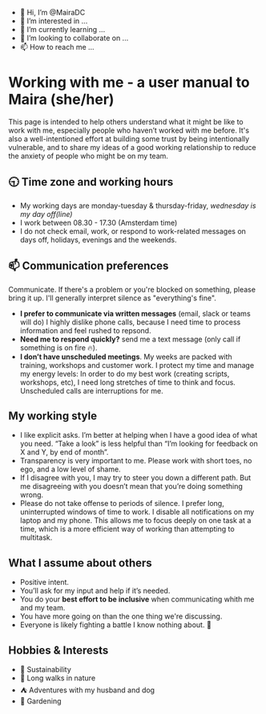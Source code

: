 - 👋 Hi, I’m @MairaDC
- 👀 I’m interested in ...
- 🌱 I’m currently learning ...
- 💞️ I’m looking to collaborate on ...
- 📫 How to reach me ...

<!---
MairaDC/MairaDC is a ✨ special ✨ repository because its `README.md` (this file) appears on your GitHub profile.
You can click the Preview link to take a look at your changes.
--->
# Working with me - a user manual to Maira (she/her)
This page is intended to help others understand what it might be like to work with me, especially people who haven’t worked with me before. It's also a well-intentioned effort at building some trust by being intentionally vulnerable, and to share my ideas of a good working relationship to reduce the anxiety of people who might be on my team.

## 🕤 Time zone and working hours
- My working days are monday-tuesday & thursday-friday, _wednesday is my day off(line)_
- I work between 08.30 - 17.30 (Amsterdam time)
- I do not check email, work, or respond to work-related messages on days off, holidays, evenings and the weekends.

## 📫 Communication preferences
Communicate. If there's a problem or you're blocked on something, please bring it up. I'll generally interpret silence as "everything's fine".

- **I prefer to communicate via written messages** (email, slack or teams will do) I highly dislike phone calls, because I need time to process information and feel rushed to repsond.
- **Need me to respond quickly?** send me a text message (only call if something is on fire 🔥).
- **I don’t have unscheduled meetings**. My weeks are packed with training, workshops and customer work. I protect my time and manage my energy levels: In order to do my best work (creating scripts, workshops, etc), I need long stretches of time to think and focus. Unscheduled calls are interruptions for me.

## My working style
- I like explicit asks. I’m better at helping when I have a good idea of what you need. “Take a look” is less helpful than “I’m looking for feedback on X and Y, by end of month”.
- Transparency is very important to me. Please work with short toes, no ego, and a low level of shame.
- If I disagree with you, I may try to steer you down a different path. But me disagreeing with you doesn’t mean that you’re doing something wrong.
- Please do not take offense to periods of silence. I prefer long, uninterrupted windows of time to work. I disable all notifications on my laptop and my phone. This allows me to focus deeply on one task at a time, which is a more efficient way of working than attempting to multitask.

## What I assume about others
- Positive intent.
- You’ll ask for my input and help if it’s needed.
- You do your **best effort to be inclusive** when communicating whith me and my team.
- You have more going on than the one thing we're discussing.
- Everyone is likely fighting a battle I know nothing about. 💛

## Hobbies & Interests
- 🌿 Sustainability
- 🌄 Long walks in nature
- ⛺ Adventures with my husband and dog
- 🌱 Gardening




